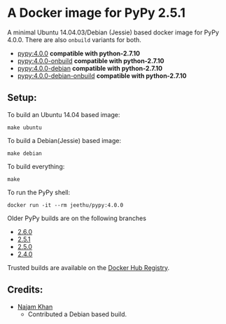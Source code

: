 A Docker image for PyPy 2.5.1
=============================

A minimal Ubuntu 14.04.03/Debian (Jessie) based docker image for PyPy 4.0.0. There are also `onbuild` variants for both.

- [pypy:4.0.0](https://github.com/jeethu/docker-pypy/blob/master/ubuntu/Dockerfile) __compatible with python-2.7.10__
- [pypy:4.0.0-onbuild](https://github.com/jeethu/docker-pypy/blob/master/ubuntu/onbuild/Dockerfile) __compatible with python-2.7.10__
- [pypy:4.0.0-debian](https://github.com/jeethu/docker-pypy/blob/master/debian/Dockerfile) __compatible with python-2.7.10__
- [pypy:4.0.0-debian-onbuild](https://github.com/jeethu/docker-pypy/blob/master/debian/onbuild/Dockerfile) __compatible with python-2.7.10__

Setup:
---

To build an Ubuntu 14.04 based image:
```
make ubuntu
```

To build a Debian(Jessie) based image:

```
make debian

```

To build everything:

```
make
```

To run the PyPy shell:

```
docker run -it --rm jeethu/pypy:4.0.0
```

Older PyPy builds are on the following branches

* [2.6.0](https://github.com/jeethu/docker-pypy/tree/2.6.0)
* [2.5.1](https://github.com/jeethu/docker-pypy/tree/2.5.1)
* [2.5.0](https://github.com/jeethu/docker-pypy/tree/2.5.0)
* [2.4.0](https://github.com/jeethu/docker-pypy/tree/2.4.0)

Trusted builds are available on the [Docker Hub Registry](https://registry.hub.docker.com/u/jeethu/pypy/).

Credits:
---

* [Najam Khan](https://github.com/najamkhn)
	* Contributed a Debian based build.
